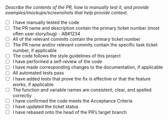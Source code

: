 _Describe the contents of the PR, how to manually test it, and provide examples/mockups/screenshots that help provide context._

- [ ] I have manually tested the code
- [ ] The PR name and description contain the primary ticket number (most often user story/bug) - AB#1234
- [ ] All of the relevant commits contain the primary ticket number 
- [ ] The PR name and/or relevant commits contain the specific task ticket number, if applicable
- [ ] The code follows the style guidelines of this project
- [ ] I have performed a self-review of the code
- [ ] I have made corresponding changes to the documentation, if applicable
- [ ] All automated tests pass
- [ ] I have added tests that prove the fix is effective or that the feature works, if applicable
- [ ] The function and variable names are consistent, clear, and spelled correctly
- [ ] I have confirmed the code meets the Acceptance Criteria
- [ ] I have updated the ticket status
- [ ] I have rebased onto the head of the PR’s target branch
